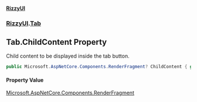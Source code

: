 #### [RizzyUI](index 'index')
### [RizzyUI](RizzyUI 'RizzyUI').[Tab](RizzyUI.Tab 'RizzyUI.Tab')

## Tab.ChildContent Property

Child content to be displayed inside the tab button.

```csharp
public Microsoft.AspNetCore.Components.RenderFragment? ChildContent { get; set; }
```

#### Property Value
[Microsoft.AspNetCore.Components.RenderFragment](https://docs.microsoft.com/en-us/dotnet/api/Microsoft.AspNetCore.Components.RenderFragment 'Microsoft.AspNetCore.Components.RenderFragment')